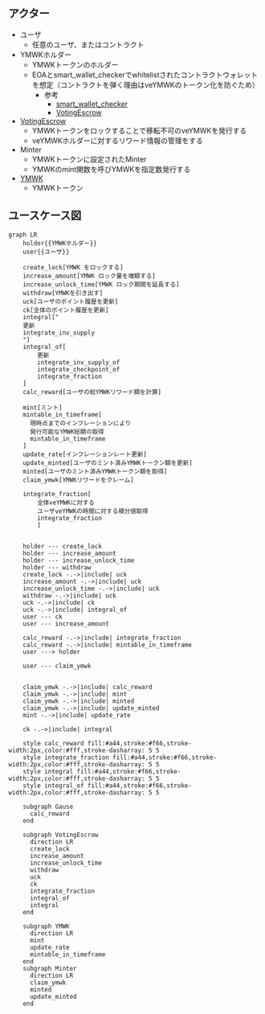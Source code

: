 ## アクター

- ユーザ
  - 任意のユーザ、またはコントラクト
- YMWKホルダー
  - YMWKトークンのホルダー
  - EOAとsmart_wallet_checkerでwhitelistされたコントラクトウォレットを想定（コントラクトを弾く理由はveYMWKのトークン化を防ぐため）
    - 参考
      - [smart_wallet_checker](./index.md#smart_wallet_checker-publicaddress)
      - [VotingEscrow](https://github.com/curvefi/curve-dao-contracts/blob/master/contracts/VotingEscrow.vy#L109)
- [VotingEscrow](./index.md)
  - YMWKトークンをロックすることで移転不可のveYMWKを発行する
  - veYMWKホルダーに対するリワード情報の管理をする
- Minter
  - YMWKトークンに設定されたMinter
  - YMWKのmint関数を呼びYMWKを指定数発行する
- [YMWK](../YamawakeToken/index.md)
  - YMWKトークン

## ユースケース図

```mermaid
graph LR
    holder{{YMWKホルダー}}
    user{{ユーザ}}

    create_lock[YMWK をロックする]
    increase_amount[YMWK ロック量を増額する]
    increase_unlock_time[YMWK ロック期間を延長する]
    withdraw[YMWKを引き出す]
    uck[ユーザのポイント履歴を更新]
    ck[全体のポイント履歴を更新]
    integral["
    更新
    integrate_inv_supply
    "]
    integral_of[
        更新
        integrate_inv_supply_of
        integrate_checkpoint_of
        integrate_fraction
    ]
    calc_reward[ユーザの総YMWKリワード額を計算]

    mint[ミント]
    mintable_in_timeframe[
      現時点までのインフレーションにより
      発行可能なYMWK総額の取得
      mintable_in_timeframe
    ]
    update_rate[インフレーションレート更新]
    update_minted[ユーザのミント済みYMWKトークン額を更新]
    minted[ユーザのミント済みYMWKトークン額を取得]
    claim_ymwk[YMWKリワードをクレーム]

    integrate_fraction[
        全体veYMWKに対する
        ユーザveYMWKの時間に対する積分値取得
        integrate_fraction
        ]


    holder --- create_lock
    holder --- increase_amount
    holder --- increase_unlock_time
    holder --- withdraw
    create_lock -.->|include| uck
    increase_amount -.->|include| uck
    increase_unlock_time -.->|include| uck
    withdraw -.->|include| uck
    uck -.->|include| ck
    uck -.->|include| integral_of
    user --- ck
    user --- increase_amount

    calc_reward -.->|include| integrate_fraction
    calc_reward -.->|include| mintable_in_timeframe
    user ---> holder

    user --- claim_ymwk


    claim_ymwk -.->|include| calc_reward
    claim_ymwk -.->|include| mint
    claim_ymwk -.->|include| minted
    claim_ymwk -.->|include| update_minted
    mint -.->|include| update_rate

    ck -.->|include| integral

    style calc_reward fill:#a44,stroke:#f66,stroke-width:2px,color:#fff,stroke-dasharray: 5 5
    style integrate_fraction fill:#a44,stroke:#f66,stroke-width:2px,color:#fff,stroke-dasharray: 5 5
    style integral fill:#a44,stroke:#f66,stroke-width:2px,color:#fff,stroke-dasharray: 5 5
    style integral_of fill:#a44,stroke:#f66,stroke-width:2px,color:#fff,stroke-dasharray: 5 5

    subgraph Gause
      calc_reward
    end

    subgraph VotingEscrow
      direction LR
      create_lock
      increase_amount
      increase_unlock_time
      withdraw
      uck
      ck
      integrate_fraction
      integral_of
      integral
    end

    subgraph YMWK
      direction LR
      mint
      update_rate
      mintable_in_timeframe
    end
    subgraph Minter
      direction LR
      claim_ymwk
      minted
      update_minted
    end
```

